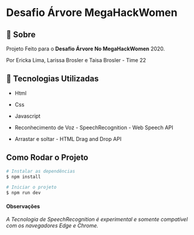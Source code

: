 # Desafio Árvore MegaHackWomen

## 🔖 Sobre

Projeto Feito para o **Desafio Árvore No MegaHackWomen** 2020.

Por Ericka Lima, Larissa Brosler e Taisa Brosler - Time 22

## 🚀 Tecnologias Utilizadas

* Html

* Css

* Javascript

* Reconhecimento de Voz - SpeechRecognition - Web Speech API

* Arrastar e soltar - HTML Drag and Drop API

## Como Rodar o Projeto
```bash
# Instalar as dependências
$ npm install

# Iniciar o projeto
$ npm run dev

```

#### Observações

*A Tecnologia de SpeechRecognition é experimental e somente compatível com os navegadores Edge e Chrome.*
